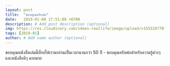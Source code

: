 ```yaml
---
layout: post
title:  "ขอบคุณครับพ่อ"
date:   2019-01-08 17:51:08 +0700
description: # Add post description (optional)
img: https://res.cloudinary.com/sdees-reallife/image/upload/v1555207707/Screenshot_from_2019-04-14_09-06-54.png # Add image post (optional)
tags: [2019-01]
author: # Add name author (optional)
---
```

ขอบคุณหนังสือเล่มนี้ที่รอให้เรามาอ่านเป็นเวลานานกว่า 50 ปี - ขอบคุณครับพ่อสำหรับความรู้ต่างๆ และหนังสือดีๆ มากมาย

